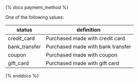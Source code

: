 {% docs payment_method %}
	
One of the following values: 

| status        | definition                             |
|---------------|----------------------------------------|
| credit_card   | Purchased made with credit card        |
| bank_transfer | Purchased made with bank transfer      |
| coupon        | Purchased made with coupon             |
| gift_card     | Purchased made with gift card          |

{% enddocs %}

